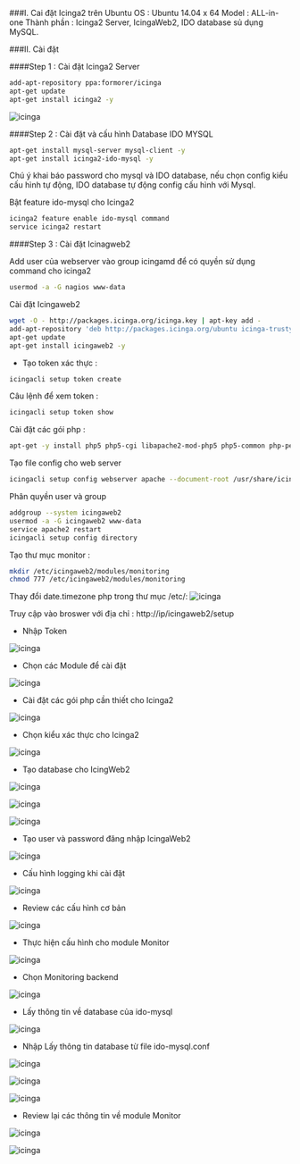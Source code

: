 ###I. Cai đặt Icinga2 trên Ubuntu
OS : Ubuntu 14.04 x 64
Model : ALL-in-one
Thành phần : Icinga2 Server, IcingaWeb2, IDO database sủ dụng MySQL.

###II. Cài đặt

####Step 1 : Cài đặt Icinga2 Server

```sh
add-apt-repository ppa:formorer/icinga
apt-get update
apt-get install icinga2 -y
```
![icinga](/images/i11.png)

####Step 2 : Cài đặt và cấu hình Database IDO MYSQL

```sh
apt-get install mysql-server mysql-client -y
apt-get install icinga2-ido-mysql -y
```
Chú ý khai báo password cho mysql và IDO database, nếu chọn config kiểu cấu hình tự động, IDO database tự động config cấu hình với Mysql.

Bật feature ido-mysql cho Icinga2

```sh
icinga2 feature enable ido-mysql command 
service icinga2 restart
```

####Step 3 : Cài đặt Icinagweb2

Add user của webserver vào group icingamd để có quyền sử dụng command cho icinga2

```sh
usermod -a -G nagios www-data
```

Cài đặt Icingaweb2

```sh
wget -O - http://packages.icinga.org/icinga.key | apt-key add -
add-apt-repository 'deb http://packages.icinga.org/ubuntu icinga-trusty main'
apt-get update
apt-get install icingaweb2 -y
```
- Tạo token xác thực : 
```sh
icingacli setup token create
```

Câu lệnh để xem token :

```sh
icingacli setup token show
```

Cài đặt các gói php :

```sh
apt-get -y install php5 php5-cgi libapache2-mod-php5 php5-common php-pear php5-json php5-gd php5-imagick php5-pgsql php5-intl php5-ldap php5-mysql 
```

Tạo file config cho web server

```sh
icingacli setup config webserver apache --document-root /usr/share/icingaweb2/public
```

Phân quyền user và group
```sh
addgroup --system icingaweb2
usermod -a -G icingaweb2 www-data
service apache2 restart
icingacli setup config directory
```

Tạo thư mục monitor :

```sh
mkdir /etc/icingaweb2/modules/monitoring
chmod 777 /etc/icingaweb2/modules/monitoring
```
Thay đổi date.timezone php trong thư mục /etc/: 
![icinga](/images/i29.png)

Truy cập vào broswer với địa chỉ : http://ip/icingaweb2/setup

 - Nhập Token
 
![icinga](/images/i12.png)

 - Chọn các Module để cài đặt
 
![icinga](/images/i13.png)

 - Cài đặt các gói php cần thiết cho Icinga2

![icinga](/images/i14.png)

 - Chọn kiểu xác thực cho Icinga2

![icinga](/images/i15.png)

 - Tạo database cho IcingWeb2

![icinga](/images/i16.png)

![icinga](/images/i17.png)

![icinga](/images/i18.png)

 - Tạo user và password đăng nhập IcingaWeb2

![icinga](/images/i19.png)

 - Cấu hình logging khi cài đặt

![icinga](/images/i20.png)

 - Review các cấu hình cơ bản

![icinga](/images/i21.png)

 - Thực hiện cấu hình cho module Monitor

![icinga](/images/i22.png)

 - Chọn Monitoring backend 

![icinga](/images/i23.png)

 - Lấy thông tin về database của ido-mysql

![icinga](/images/i24.png)

 - Nhập Lấy thông tin database từ file ido-mysql.conf

![icinga](/images/i25.png)

![icinga](/images/i26.png)

![icinga](/images/i27.png)

 - Review lại các thông tin về module Monitor

![icinga](/images/i28.png)

![icinga](/images/i30.png)
